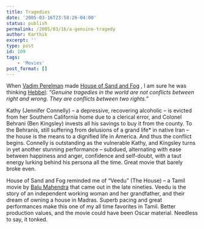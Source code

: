 ```yaml
---
title: Tragedies
date: '2005-03-16T23:58:26-04:00'
status: publish
permalink: /2005/03/16/a-genuine-tragedy
author: Karthik
excerpt: ''
type: post
id: 109
tags:
    - 'Movies'
post_format: []
---
```

When [Vadim Perelman](http://www.imdb.com/name/nm1166926/) made [House of Sand and Fog](http://www.imdb.com/title/tt0315983/) , I am sure he was thinking [Hebbel](http://en.thinkexist.com/quotation/genuine_tragedies_in_the_world_are_not_conflicts/206774.html): *“Genuine tragedies in the world are not conflicts between right and wrong. They are conflicts between two rights.”*

Kathy (Jennifer Connelly) – a depressive, recovering alcoholic – is evicted from her Southern California home due to a clerical error, and Colonel Behrani (Ben Kingsley) invests all his savings to buy it from the county. To the Behranis, still suffering from delusions of a grand life* in native Iran – the house is the means to a dignified life in America. And thus the conflict begins. Connelly is outstanding as the vulnerable Kathy, and Kingsley turns in yet another stunning performance – subdued, alternating with ease between happiness and anger, confidence and self-doubt, with a taut energy lurking behind his persona all the time. Great movie that barely broke even.

House of Sand and Fog reminded me of “Veedu” (The House) – a Tamil movie by [Balu Mahendra](http://www.teakada.com/archives/balu_mahendra.html) that came out in the late nineties. Veedu is the story of an independent working woman and her grandfather, and their dream of owning a house in Madras. Superb pacing and great performances make this one of my all time favorites in Tamil. Better production values, and the movie could have been Oscar material. Needless to say, it tonked.